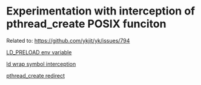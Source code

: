 # Experimentation with interception of pthread_create POSIX funciton

Related to: https://github.com/ykjit/yk/issues/794

[LD_PRELOAD env variable](./ld-preload/README.md)

[ld wrap symbol interception](./ld-wrap/README.md)

[pthread_create redirect](./pthread_redirect/README.md)
